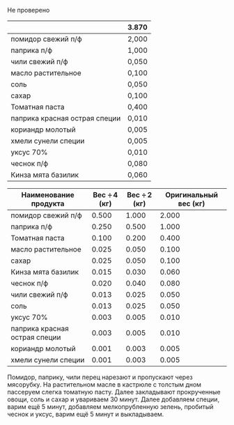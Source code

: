 Не проверено

|                               | 3.870 |
| ----------------------------- | --------------- |
| помидор свежий п/ф            | 2,000           |
| паприка п/ф                   | 1,000           |
| чили свежий п/ф               | 0,050           |
| масло растительное            | 0,100           |
| соль                          | 0,050           |
| сахар                         | 0,100           |
| Томатная паста                | 0,400           |
| паприка красная острая специи | 0,010           |
| кориандр молотый              | 0,005           |
| хмели сунели специи           | 0,005           |
| уксус 70%                     | 0,010           |
| чеснок п/ф                    | 0,080           |
| Кинза мята базилик            | 0,060           |

| Наименование продукта                   | Вес ÷ 4 (кг) | Вес ÷ 2 (кг) | Оригинальный вес (кг) |
|-----------------------------------------|--------------|--------------|-----------------------|
| помидор свежий п/ф                      | 0.500 | 1.000 | 2.000 |
| паприка п/ф                             | 0.250 | 0.500 | 1.000 |
| Томатная паста                          | 0.100 | 0.200 | 0.400 |
| масло растительное                      | 0.025 | 0.050 | 0.100 |
| сахар                                   | 0.025 | 0.050 | 0.100 |
| Кинза мята базилик                      | 0.015 | 0.030 | 0.060 |
| чеснок п/ф                              | 0.020 | 0.040 | 0.080 |
| чили свежий п/ф                         | 0.013 | 0.025 | 0.050 |
| соль                                    | 0.013 | 0.025 | 0.050 |
| уксус 70%                               | 0.003 | 0.005 | 0.010 |
| паприка красная острая специи           | 0.003 | 0.005 | 0.010 |
| кориандр молотый                        | 0.001 | 0.003 | 0.005 |
| хмели сунели специи                     | 0.001 | 0.003 | 0.005 |

Помидор, паприку, чили перец нарезают и пропускают через мясорубку.
На растительном масле в кастрюле с толстым дном пассеруем слегка томатную пасту.
Далее закладывают прокрученные овощи, соль и сахар и увариваем 30 минут.
Далее добавляем специи, варим ещё 5 минут, добавляем мелкопрубленную зелень, пробитый чеснок и уксус, варим ещё 5 минут и выкладываем.
